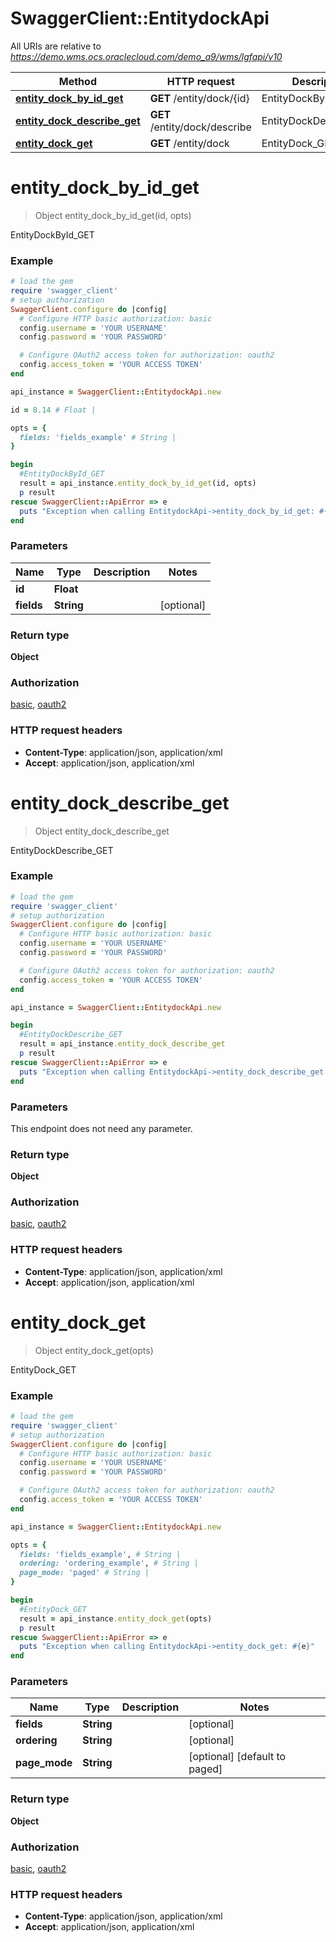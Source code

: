 # SwaggerClient::EntitydockApi

All URIs are relative to *https://demo.wms.ocs.oraclecloud.com/demo_a9/wms/lgfapi/v10*

Method | HTTP request | Description
------------- | ------------- | -------------
[**entity_dock_by_id_get**](EntitydockApi.md#entity_dock_by_id_get) | **GET** /entity/dock/{id} | EntityDockById_GET
[**entity_dock_describe_get**](EntitydockApi.md#entity_dock_describe_get) | **GET** /entity/dock/describe | EntityDockDescribe_GET
[**entity_dock_get**](EntitydockApi.md#entity_dock_get) | **GET** /entity/dock | EntityDock_GET


# **entity_dock_by_id_get**
> Object entity_dock_by_id_get(id, opts)

EntityDockById_GET



### Example
```ruby
# load the gem
require 'swagger_client'
# setup authorization
SwaggerClient.configure do |config|
  # Configure HTTP basic authorization: basic
  config.username = 'YOUR USERNAME'
  config.password = 'YOUR PASSWORD'

  # Configure OAuth2 access token for authorization: oauth2
  config.access_token = 'YOUR ACCESS TOKEN'
end

api_instance = SwaggerClient::EntitydockApi.new

id = 8.14 # Float | 

opts = { 
  fields: 'fields_example' # String | 
}

begin
  #EntityDockById_GET
  result = api_instance.entity_dock_by_id_get(id, opts)
  p result
rescue SwaggerClient::ApiError => e
  puts "Exception when calling EntitydockApi->entity_dock_by_id_get: #{e}"
end
```

### Parameters

Name | Type | Description  | Notes
------------- | ------------- | ------------- | -------------
 **id** | **Float**|  | 
 **fields** | **String**|  | [optional] 

### Return type

**Object**

### Authorization

[basic](../README.md#basic), [oauth2](../README.md#oauth2)

### HTTP request headers

 - **Content-Type**: application/json, application/xml
 - **Accept**: application/json, application/xml



# **entity_dock_describe_get**
> Object entity_dock_describe_get

EntityDockDescribe_GET



### Example
```ruby
# load the gem
require 'swagger_client'
# setup authorization
SwaggerClient.configure do |config|
  # Configure HTTP basic authorization: basic
  config.username = 'YOUR USERNAME'
  config.password = 'YOUR PASSWORD'

  # Configure OAuth2 access token for authorization: oauth2
  config.access_token = 'YOUR ACCESS TOKEN'
end

api_instance = SwaggerClient::EntitydockApi.new

begin
  #EntityDockDescribe_GET
  result = api_instance.entity_dock_describe_get
  p result
rescue SwaggerClient::ApiError => e
  puts "Exception when calling EntitydockApi->entity_dock_describe_get: #{e}"
end
```

### Parameters
This endpoint does not need any parameter.

### Return type

**Object**

### Authorization

[basic](../README.md#basic), [oauth2](../README.md#oauth2)

### HTTP request headers

 - **Content-Type**: application/json, application/xml
 - **Accept**: application/json, application/xml



# **entity_dock_get**
> Object entity_dock_get(opts)

EntityDock_GET



### Example
```ruby
# load the gem
require 'swagger_client'
# setup authorization
SwaggerClient.configure do |config|
  # Configure HTTP basic authorization: basic
  config.username = 'YOUR USERNAME'
  config.password = 'YOUR PASSWORD'

  # Configure OAuth2 access token for authorization: oauth2
  config.access_token = 'YOUR ACCESS TOKEN'
end

api_instance = SwaggerClient::EntitydockApi.new

opts = { 
  fields: 'fields_example', # String | 
  ordering: 'ordering_example', # String | 
  page_mode: 'paged' # String | 
}

begin
  #EntityDock_GET
  result = api_instance.entity_dock_get(opts)
  p result
rescue SwaggerClient::ApiError => e
  puts "Exception when calling EntitydockApi->entity_dock_get: #{e}"
end
```

### Parameters

Name | Type | Description  | Notes
------------- | ------------- | ------------- | -------------
 **fields** | **String**|  | [optional] 
 **ordering** | **String**|  | [optional] 
 **page_mode** | **String**|  | [optional] [default to paged]

### Return type

**Object**

### Authorization

[basic](../README.md#basic), [oauth2](../README.md#oauth2)

### HTTP request headers

 - **Content-Type**: application/json, application/xml
 - **Accept**: application/json, application/xml



